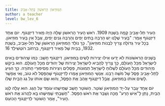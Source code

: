 ```yaml
---
title: הַמוּזֵיאוֹן הָרִאשׁוֹן בְּתֵל-אָבִיב
author: a teacher
level: bw_lev_6
---
```

הָעִיר תֵל-אָבִיב קָמָה בִּשְׁנַת 1909. רֹאשׁ הָעִיר הָרִאשׁוֹן שֶׁלָהּ הָיָה מֵאִיר דִיזֶנְגוֹף.
יוֹם אֶחָד דִיזֶנְגוֹף אָמַר: "בָּעִיר שֶׁלָנוּ יֵשׁ הַרְבֵּה בָּתִים יָפִים וְהַרְבֵּה גַנִים יָפִים, אֲבָל אֵין בָּעִיר מוּזֵיאוֹן. בְּכָל עִיר גְדוֹלָה צָרִיךְ לִבְנוֹת מוּזֵיאוֹן". כָּךְ נוֹלַד הַמוּזֵיאוֹן הָרִאשׁוֹן שֶׁל תֵל-אָבִיב, בִּשְׁנַת 1932, בַּבַּיִת שֶׁל מֵאִיר דִיזֶנְגוֹף, בִּרְחוֹב רוֹטְשִׁילְד 16. 

בַּשָׁנִים הָרִאשׁוֹנוֹת לֹא יָדְעוּ אֵילוּ יְצִירוֹת לָשִׂים בַּמוּזֵיאוֹן. דִיזֶנְגוֹף חָשַׁב: כְּמוֹ שֶׁיְהוּדִים בָּאִים לְיִשְׂרָאֵל מִכָּל הָעוֹלָם, כָּךְ צָרִיךְ לְהָבִיא לְיִשְֹרָאֵל יְצִירוֹת שֶׁל יְהוּדִים מִכָּל הָעוֹלָם. הוּא בִּיקֵשׁ מִיְהוּדִים מִכָּל הָעוֹלָם לִשְׁלוֹחַ לְיִשְׂרָאֵל תְמוּנוֹת, פְּסָלִים וִיצִירוֹת מִסִיפּוּרֵי הַתוֹרָה. כָּךְ הִגִיעַ לְתֵל-אָבִיב פֶּסֶל שֶׁל מֹשֶׁה רַבֵּנוּ. אַנְשֵׁי הַמוּזֵיאוֹן אָמְרוּ לְדִיזֶנְגוֹף שֶׁהַפֶּסֶל לֹא טוֹב, וְאִי אֶפְשָׁר לָשִׂים אוֹתוֹ בַּמוּזֵיאוֹן. אֲבָל דִיזֶנְגוֹף אָהַב אֶת הַפֶּסֶל, וְהוּא שָׂם אוֹתוֹ עַל גַג הַבַּיִת שֶׁלוֹ.

יוֹם אֶחָד עָבַר עַל-יָד הַמוּזֵיאוֹן שׁוֹטֵר. הַשׁוֹטֵר חָשַׁב שֶׁמִישֶׁהוּ עוֹמֵד עַל הַגַג. הוּא עָלָה לְגַג הַבַּיִת, נָתַן לָ"אִישׁ הָרַע" מַכָּה וְשָׁבַר אֶת רֹאשׁ הַפֶּסֶל. "חָשַׁבְתִי שֶׁמִישֶׁהוּ בָּא לַהֲרוֹג אֶת רֹאשׁ הָעִיר", אָמַר הַשׁוֹטֵר לְדִיזֶנְגוֹף הַכּוֹעֵס.